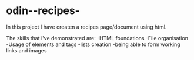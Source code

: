 # odin--recipes-
In this project I have createn a recipes page/document using html.
 
The skills that i've demonstrated are:
-HTML foundations
-File organisation
-Usage of elements and tags
-lists creation
-being able to form working links and images
